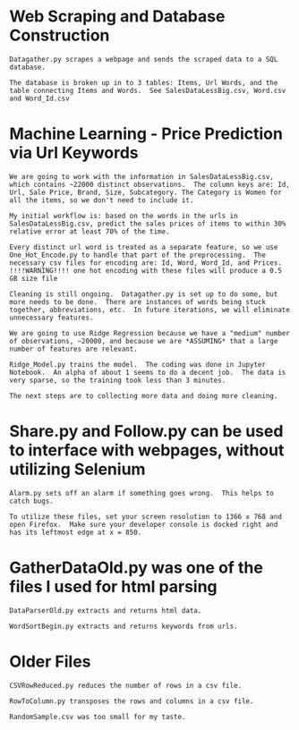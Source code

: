 # Web Scraping and Database Construction

    Datagather.py scrapes a webpage and sends the scraped data to a SQL database.
    
    The database is broken up in to 3 tables: Items, Url Words, and the table connecting Items and Words.  See SalesDataLessBig.csv, Word.csv and Word_Id.csv 
    
# Machine Learning - Price Prediction via Url Keywords
    
    We are going to work with the information in SalesDataLessBig.csv, which contains ~22000 distinct observations.  The column keys are: Id, Url, Sale Price, Brand, Size, Subcategory. The Category is Women for all the items, so we don't need to include it.
    
    My initial workflow is: based on the words in the urls in SalesDataLessBig.csv, predict the sales prices of items to within 30% relative error at least 70% of the time.
    
    Every distinct url word is treated as a separate feature, so we use One_Hot_Encode.py to handle that part of the preprocessing.  The necessary csv files for encoding are: Id, Word, Word_Id, and Prices.
    !!!!WARNING!!!! one hot encoding with these files will produce a 0.5 GB size file
    
    Cleaning is still ongoing.  Datagather.py is set up to do some, but more needs to be done.  There are instances of words being stuck together, abbreviations, etc.  In future iterations, we will eliminate unnecessary features.
    
    We are going to use Ridge Regression because we have a "medium" number of observations, ~20000, and because we are *ASSUMING* that a large number of features are relevant.
    
    Ridge_Model.py trains the model.  The coding was done in Jupyter Notebook.  An alpha of about 1 seems to do a decent job.  The data is very sparse, so the training took less than 3 minutes.
    
    The next steps are to collecting more data and doing more cleaning.
    
# Share.py and Follow.py can be used to interface with webpages, without utilizing Selenium

    Alarm.py sets off an alarm if something goes wrong.  This helps to catch bugs.
    
    To utilize these files, set your screen resolution to 1366 x 768 and open Firefox.  Make sure your developer console is docked right and has its leftmost edge at x = 850.

# GatherDataOld.py was one of the files I used for html parsing

    DataParserOld.py extracts and returns html data.

    WordSortBegin.py extracts and returns keywords from urls.

# Older Files

    CSVRowReduced.py reduces the number of rows in a csv file.

    RowToColumn.py transposes the rows and columns in a csv file.
    
    RandomSample.csv was too small for my taste.
